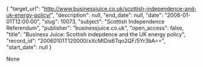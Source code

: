 {
  "target_url": "http://www.businessjuice.co.uk/scottish-independence-and-uk-energy-policy/", 
  "description": null, 
  "end_date": null, 
  "date": "2006-01-01T12:00:00", 
  "slug": 10073, 
  "subject": "Scottish Independence Referendum", 
  "publisher": "businessjuice.co.uk", 
  "open_access": false, 
  "title": "Business Juice: Scottish indepdence and the UK energy policy", 
  "record_id": "20060101T120000/xXcMlDis6Tqo2QF/5Yr3bA==", 
  "start_date": null
}

None